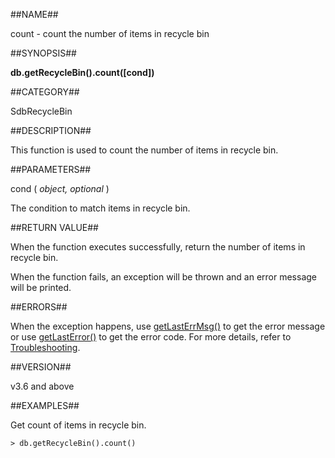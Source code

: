 ##NAME##

count - count the number of items in recycle bin

##SYNOPSIS##

**db.getRecycleBin().count([cond])**

##CATEGORY##

SdbRecycleBin

##DESCRIPTION##

This function is used to count the number of items in recycle bin.

##PARAMETERS##

cond ( *object, optional* )

The condition to match items in recycle bin.

##RETURN VALUE##

When the function executes successfully, return the number of items in recycle bin.

When the function fails, an exception will be thrown and an error message will be printed.

##ERRORS##

When the exception happens, use [getLastErrMsg()][getLastErrMsg] to get the error message or use [getLastError()][getLastError] to get the error code. For more details, refer to [Troubleshooting][faq].

##VERSION##

v3.6 and above

##EXAMPLES##

Get count of items in recycle bin.

```lang-javascript
> db.getRecycleBin().count()
```

[^_^]:
[getLastErrMsg]:manual/Manual/Sequoiadb_Command/Global/getLastErrMsg.md
[getLastError]:manual/Manual/Sequoiadb_Command/Global/getLastError.md
[faq]:manual/FAQ/faq_sdb.md
[error_code]:manual/Manual/Sequoiadb_error_code.md
